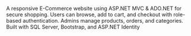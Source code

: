 A responsive E-Commerce website using ASP.NET MVC & ADO.NET for secure shopping. Users can browse, add to cart, and checkout with role-based authentication. Admins manage products, orders, and categories. Built with SQL Server, Bootstrap, and ASP.NET Identity
